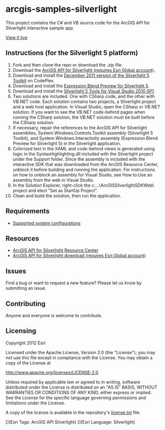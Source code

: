 # arcgis-samples-silverlight

This project contains the C# and VB source code for the ArcGIS API for Silverlight interactive sample app.  

[View it live](http://resources.arcgis.com/en/help/silverlight-api/samples/start.htm)

## Instructions (for the Silverlight 5 platform)

1. Fork and then clone the repo or download the .zip file. 
2. Download the [ArcGIS API for Silverlight (requires Esri Global account)](http://www.esri.com/apps/products/download/index.cfm?fuseaction=download.main&downloadid=876).   
3. Download and install the [December 2011 version of the Silverlight 5 Toolkit](http://silverlight.codeplex.com/) on CodePlex. 
4. Download and install the [Expression Blend Preview for Silverlight 5](http://www.microsoft.com/en-us/download/details.aspx?id=9503). 
5. Download and install the [Silverlight 5 Tools for Visual Studio 2010 SP1](http://www.microsoft.com/en-us/download/details.aspx?id=28358).
6. Two solutions are included.  One with CSharp code, and the other with VB.NET code. Each solution contains two projects, a Silverlight project and a web host application.  In Visual Studio, open the CSharp or VB.NET solution. If you want to see the VB.NET code-behind pages when running the CSharp solution, the VB.NET solution must be built before the CSharp solution.
7. If necessary, repair the references to the ArcGIS API for Silverlight assemblies, System.Windows.Controls.Toolkit assembly (Silverlight 5 Toolkit), and System.Windows.Interactivity assembly (Expression Blend Preview for Silverlight 5) in the Silverlight application.
8. Colorized text in the XAML and code-behind views is generated using logic in the SyntaxHighlighting.dll included with the Silverlight project under the Support folder. Since the assembly is included with the interactive SDK that was downloaded from the ArcGIS Resource Center, unblock it before building and running the application. For instructions on how to unblock an assembly for Visual Studio, see How to:Use an assembly from the web in Visual Studio.
9. In the Solution Explorer, right-click the c:\...\ArcGISSilverlightSDKWeb\ project and elect "Set as StartUp Project".
10. Clean and build the solution, then run the application. 

## Requirements

* [Supported system configurations](http://resources.arcgis.com/en/help/silverlight-api/concepts/#/System_requirements/01660000000t000000/)

## Resources

* [ArcGIS API for Silverlight Resource Center](http://resources.arcgis.com/en/communities/silverlight-api/index.html)
* [ArcGIS API for Silverlight download (requires Esri Global account)](http://www.esri.com/apps/products/download/index.cfm?fuseaction=download.main&downloadid=876)

## Issues

Find a bug or want to request a new feature?  Please let us know by submitting an issue.

## Contributing

Anyone and everyone is welcome to contribute. 

## Licensing
Copyright 2012 Esri

Licensed under the Apache License, Version 2.0 (the "License");
you may not use this file except in compliance with the License.
You may obtain a copy of the License at

   http://www.apache.org/licenses/LICENSE-2.0

Unless required by applicable law or agreed to in writing, software
distributed under the License is distributed on an "AS IS" BASIS,
WITHOUT WARRANTIES OR CONDITIONS OF ANY KIND, either express or implied.
See the License for the specific language governing permissions and
limitations under the License.

A copy of the license is available in the repository's [license.txt]( https://raw.github.com/Esri/arcgis-samples-silverlight/master/license.txt) file.

[](Esri Tags: ArcGIS API Silverlight)
[](Esri Language: Silverlight)

